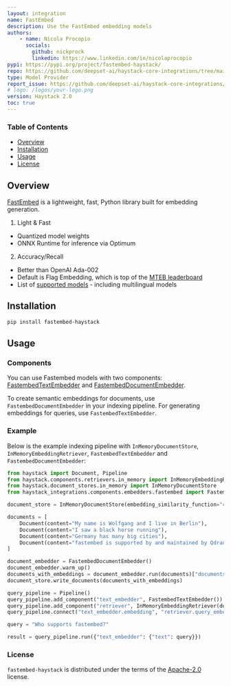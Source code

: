 ```yaml
---
layout: integration
name: FastEmbed
description: Use the FastEmbed embedding models
authors:
    - name: Nicola Procopio
      socials:
        github: nickprock
        linkedin: https://www.linkedin.com/in/nicolaprocopio
pypi: https://pypi.org/project/fastembed-haystack/
repo: https://github.com/deepset-ai/haystack-core-integrations/tree/main/integrations/fastembed
type: Model Provider
report_issue: https://github.com/deepset-ai/haystack-core-integrations/issues
# logo: /logos/your-logo.png
version: Haystack 2.0
toc: true
---
```

### **Table of Contents**
- [Overview](#overview)
- [Installation](#installation)
- [Usage](#usage)
- [License](#license)

## Overview
[FastEmbed](https://qdrant.github.io/fastembed/) is a lightweight, fast, Python library built for embedding generation.

1. Light & Fast
  * Quantized model weights
  * ONNX Runtime for inference via Optimum

2. Accuracy/Recall
  * Better than OpenAI Ada-002
  * Default is Flag Embedding, which is top of the [MTEB leaderboard](https://huggingface.co/spaces/mteb/leaderboard)
  * List of [supported models](https://qdrant.github.io/fastembed/examples/Supported_Models/) - including multilingual models


## Installation

```bash
pip install fastembed-haystack
```

## Usage
### Components

You can use Fastembed models with two components: [FastembedTextEmbedder](https://github.com/deepset-ai/haystack-core-integrations/blob/main/integrations/fastembed/src/haystack_integrations/components/embedders/fastembed/fastembed_text_embedder.py) and [FastembedDocumentEmbedder](https://github.com/deepset-ai/haystack-core-integrations/blob/main/integrations/fastembed/src/haystack_integrations/components/embedders/fastembed/fastembed_document_embedder.py).

To create semantic embeddings for documents, use `FastembedDocumentEmbedder` in your indexing pipeline. For generating embeddings for queries, use `FastembedTextEmbedder`.
  
### Example

Below is the example indexing pipeline with `InMemoryDocumentStore`, `InMemoryEmbeddingRetriever`, `FastembedTextEmbedder` and  `FastembedDocumentEmbedder`:

```python
from haystack import Document, Pipeline
from haystack.components.retrievers.in_memory import InMemoryEmbeddingRetriever
from haystack.document_stores.in_memory import InMemoryDocumentStore
from haystack_integrations.components.embedders.fastembed import FastembedDocumentEmbedder, FastembedTextEmbedder

document_store = InMemoryDocumentStore(embedding_similarity_function="cosine")

documents = [
    Document(content="My name is Wolfgang and I live in Berlin"),
    Document(content="I saw a black horse running"),
    Document(content="Germany has many big cities"),
    Document(content="fastembed is supported by and maintained by Qdrant."),
]

document_embedder = FastembedDocumentEmbedder()
document_embedder.warm_up()
documents_with_embeddings = document_embedder.run(documents)["documents"]
document_store.write_documents(documents_with_embeddings)

query_pipeline = Pipeline()
query_pipeline.add_component("text_embedder", FastembedTextEmbedder())
query_pipeline.add_component("retriever", InMemoryEmbeddingRetriever(document_store=document_store))
query_pipeline.connect("text_embedder.embedding", "retriever.query_embedding")

query = "Who supports fastembed?"

result = query_pipeline.run({"text_embedder": {"text": query}})
```

### License

`fastembed-haystack` is distributed under the terms of the [Apache-2.0](https://spdx.org/licenses/Apache-2.0.html) license.
